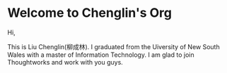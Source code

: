 # Welcome to Chenglin's Org
Hi,

This is Liu Chenglin(柳成林). I graduated from the Uiversity of New South Wales with a master of Information Technology. I am glad to join Thoughtworks and work with you guys.

